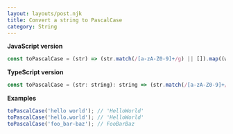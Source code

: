 ```yaml
---
layout: layouts/post.njk
title: Convert a string to PascalCase
category: String
---
```


**JavaScript version**

```js
const toPascalCase = (str) => (str.match(/[a-zA-Z0-9]+/g) || []).map((w) => `${w.charAt(0).toUpperCase()}${w.slice(1)}`).join('');
```

**TypeScript version**

```js
const toPascalCase = (str: string): string => (str.match(/[a-zA-Z0-9]+/g) || []).map((w) => `${w.charAt(0).toUpperCase()}${w.slice(1)}`).join('');
```

**Examples**

```js
toPascalCase('hello world'); // 'HelloWorld'
toPascalCase('hello.world'); // 'HelloWorld'
toPascalCase('foo_bar-baz'); // FooBarBaz
```
